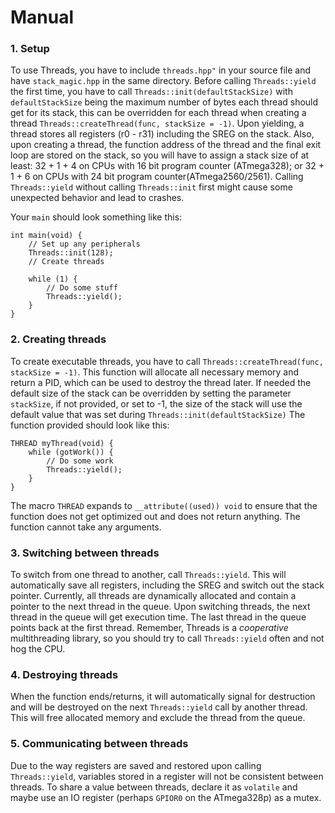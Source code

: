 # Manual
### 1. Setup
To use Threads, you have to include `threads.hpp"` in your source file and have `stack_magic.hpp` in the same directory. Before calling `Threads::yield` the first time, you have to call `Threads::init(defaultStackSize)` with `defaultStackSize` being the maximum number of bytes each thread should get for its stack, this can be overridden for each thread when creating a thread `Threads::createThread(func, stackSize = -1)`. Upon yielding, a thread stores all registers (r0 - r31) including the SREG on the stack. Also, upon creating a thread, the function address of the thread and the final exit loop are stored on the stack, so you will have to assign a stack size of at least: 32 + 1 + 4 on CPUs with 16 bit program counter (ATmega328); or 32 + 1 + 6 on CPUs with 24 bit program counter(ATmega2560/2561).
Calling `Threads::yield` without calling `Threads::init` first might cause some unexpected behavior and lead to crashes.

Your `main` should look something like this:
```
int main(void) {
    // Set up any peripherals
    Threads::init(128);
    // Create threads
    
    while (1) {
        // Do some stuff
        Threads::yield();
    }
}
```
### 2. Creating threads
To create executable threads, you have to call `Threads::createThread(func, stackSize = -1)`. This function will allocate all necessary memory and return a PID, which can be used to destroy the thread later. If needed the default size of the stack can be overridden by setting the parameter `stackSize`, if not provided, or set to -1, the size of the stack will use the default value that was set during `Threads::init(defaultStackSize)`  The function provided should look like this:
```
THREAD myThread(void) {
    while (gotWork()) {
        // Do some work
        Threads::yield();
    }
}
```
The macro `THREAD` expands to `__attribute((used)) void` to ensure that the function does not get optimized out and does not return anything. The function cannot take any arguments.  
### 3. Switching between threads
To switch from one thread to another, call `Threads::yield`. This will automatically save all registers, including the SREG and switch out the stack pointer. Currently, all threads are dynamically allocated and contain a pointer to the next thread in the queue. Upon switching threads, the next thread in the queue will get execution time. The last thread in the queue points back at the first thread. Remember, Threads is a *cooperative* multithreading library, so you should try to call `Threads::yield` often and not hog the CPU.

### 4. Destroying threads
When the function ends/returns, it will automatically signal for destruction and will be destroyed on the next `Threads::yield` call by another thread. This will free allocated memory and exclude the thread from the queue.

### 5. Communicating between threads
Due to the way registers are saved and restored upon calling `Threads::yield`, variables stored in a register will not be consistent between threads. To share a value between threads, declare it as `volatile` and maybe use an IO register (perhaps `GPIOR0` on the ATmega328p) as a mutex.
